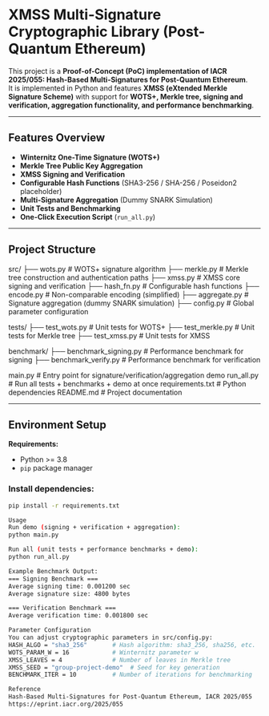 # XMSS Multi-Signature Cryptographic Library (Post-Quantum Ethereum)

This project is a **Proof-of-Concept (PoC) implementation of IACR 2025/055: Hash-Based Multi-Signatures for Post-Quantum Ethereum**.  
It is implemented in Python and features **XMSS (eXtended Merkle Signature Scheme)** with support for **WOTS+, Merkle tree, signing and verification, aggregation functionality, and performance benchmarking**.

---

## Features Overview

- **Winternitz One-Time Signature (WOTS+)**
- **Merkle Tree Public Key Aggregation**
- **XMSS Signing and Verification**
- **Configurable Hash Functions** (SHA3-256 / SHA-256 / Poseidon2 placeholder)
- **Multi-Signature Aggregation** (Dummy SNARK Simulation)
- **Unit Tests and Benchmarking**
- **One-Click Execution Script** (`run_all.py`)

---

## Project Structure
src/
├── wots.py # WOTS+ signature algorithm
├── merkle.py # Merkle tree construction and authentication paths
├── xmss.py # XMSS core signing and verification
├── hash_fn.py # Configurable hash functions
├── encode.py # Non-comparable encoding (simplified)
├── aggregate.py # Signature aggregation (dummy SNARK simulation)
├── config.py # Global parameter configuration

tests/
├── test_wots.py # Unit tests for WOTS+
├── test_merkle.py # Unit tests for Merkle tree
├── test_xmss.py # Unit tests for XMSS

benchmark/
├── benchmark_signing.py # Performance benchmark for signing
├── benchmark_verify.py # Performance benchmark for verification

main.py # Entry point for signature/verification/aggregation demo
run_all.py # Run all tests + benchmarks + demo at once
requirements.txt # Python dependencies
README.md # Project documentation

---

## Environment Setup

**Requirements:**
- Python >= 3.8
- `pip` package manager

### Install dependencies:

```bash
pip install -r requirements.txt

Usage
Run demo (signing + verification + aggregation):
python main.py

Run all (unit tests + performance benchmarks + demo):
python run_all.py

Example Benchmark Output:
=== Signing Benchmark ===
Average signing time: 0.001200 sec  
Average signature size: 4800 bytes  

=== Verification Benchmark ===
Average verification time: 0.001800 sec

Parameter Configuration
You can adjust cryptographic parameters in src/config.py:
HASH_ALGO = "sha3_256"       # Hash algorithm: sha3_256, sha256, etc.
WOTS_PARAM_W = 16            # Winternitz parameter w
XMSS_LEAVES = 4              # Number of leaves in Merkle tree
XMSS_SEED = "group-project-demo"  # Seed for key generation
BENCHMARK_ITER = 10          # Number of iterations for benchmarking

Reference
Hash-Based Multi-Signatures for Post-Quantum Ethereum, IACR 2025/055
https://eprint.iacr.org/2025/055